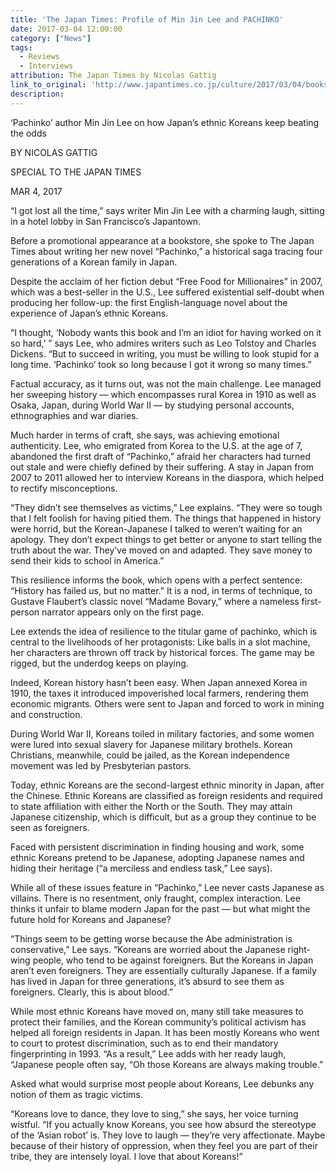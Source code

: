 ```yaml
---
title: 'The Japan Times: Profile of Min Jin Lee and PACHINKO'
date: 2017-03-04 12:00:00
category: ["News"]
tags:
  - Reviews
  - Interviews
attribution: The Japan Times by Nicolas Gattig
link_to_original: 'http://www.japantimes.co.jp/culture/2017/03/04/books/book-reviews/pachinko-author-min-jin-lee-japans-ethnic-koreans-keep-beating-odds/#.WNHocc5OjE4'
description:
---
```



‘Pachinko’ author Min Jin Lee on how Japan’s ethnic Koreans keep beating the odds

BY NICOLAS GATTIG

SPECIAL TO THE JAPAN TIMES

MAR 4, 2017

“I got lost all the time,” says writer Min Jin Lee with a charming laugh, sitting in a hotel lobby in San Francisco’s Japantown.

Before a promotional appearance at a bookstore, she spoke to The Japan Times about writing her new novel “Pachinko,” a historical saga tracing four generations of a Korean family in Japan.

Despite the acclaim of her fiction debut “Free Food for Millionaires” in 2007, which was a best-seller in the U.S., Lee suffered existential self-doubt when producing her follow-up: the first English-language novel about the experience of Japan’s ethnic Koreans.

“I thought, ‘Nobody wants this book and I’m an idiot for having worked on it so hard,’ ” says Lee, who admires writers such as Leo Tolstoy and Charles Dickens. “But to succeed in writing, you must be willing to look stupid for a long time. ‘Pachinko’ took so long because I got it wrong so many times.”

Factual accuracy, as it turns out, was not the main challenge. Lee managed her sweeping history — which encompasses rural Korea in 1910 as well as Osaka, Japan, during World War II — by studying personal accounts, ethnographies and war diaries.

Much harder in terms of craft, she says, was achieving emotional authenticity. Lee, who emigrated from Korea to the U.S. at the age of 7, abandoned the first draft of “Pachinko,” afraid her characters had turned out stale and were chiefly defined by their suffering. A stay in Japan from 2007 to 2011 allowed her to interview Koreans in the diaspora, which helped to rectify misconceptions.

“They didn’t see themselves as victims,” Lee explains. “They were so tough that I felt foolish for having pitied them. The things that happened in history were horrid, but the Korean-Japanese I talked to weren’t waiting for an apology. They don’t expect things to get better or anyone to start telling the truth about the war. They’ve moved on and adapted. They save money to send their kids to school in America.”

This resilience informs the book, which opens with a perfect sentence: “History has failed us, but no matter.” It is a nod, in terms of technique, to Gustave Flaubert’s classic novel “Madame Bovary,” where a nameless first-person narrator appears only on the first page.

Lee extends the idea of resilience to the titular game of pachinko, which is central to the livelihoods of her protagonists: Like balls in a slot machine, her characters are thrown off track by historical forces. The game may be rigged, but the underdog keeps on playing.

Indeed, Korean history hasn’t been easy. When Japan annexed Korea in 1910, the taxes it introduced impoverished local farmers, rendering them economic migrants. Others were sent to Japan and forced to work in mining and construction.

During World War II, Koreans toiled in military factories, and some women were lured into sexual slavery for Japanese military brothels. Korean Christians, meanwhile, could be jailed, as the Korean independence movement was led by Presbyterian pastors.

Today, ethnic Koreans are the second-largest ethnic minority in Japan, after the Chinese. Ethnic Koreans are classified as foreign residents and required to state affiliation with either the North or the South. They may attain Japanese citizenship, which is difficult, but as a group they continue to be seen as foreigners.

Faced with persistent discrimination in finding housing and work, some ethnic Koreans pretend to be Japanese, adopting Japanese names and hiding their heritage (“a merciless and endless task,” Lee says).

While all of these issues feature in “Pachinko,” Lee never casts Japanese as villains. There is no resentment, only fraught, complex interaction. Lee thinks it unfair to blame modern Japan for the past — but what might the future hold for Koreans and Japanese?

“Things seem to be getting worse because the Abe administration is conservative,” Lee says. “Koreans are worried about the Japanese right-wing people, who tend to be against foreigners. But the Koreans in Japan aren’t even foreigners. They are essentially culturally Japanese. If a family has lived in Japan for three generations, it’s absurd to see them as foreigners. Clearly, this is about blood.”

While most ethnic Koreans have moved on, many still take measures to protect their families, and the Korean community’s political activism has helped all foreign residents in Japan. It has been mostly Koreans who went to court to protest discrimination, such as to end their mandatory fingerprinting in 1993. “As a result,” Lee adds with her ready laugh, “Japanese people often say, “Oh those Koreans are always making trouble.”

Asked what would surprise most people about Koreans, Lee debunks any notion of them as tragic victims.

“Koreans love to dance, they love to sing,” she says, her voice turning wistful. “If you actually know Koreans, you see how absurd the stereotype of the ‘Asian robot’ is. They love to laugh — they’re very affectionate. Maybe because of their history of oppression, when they feel you are part of their tribe, they are intensely loyal. I love that about Koreans!”